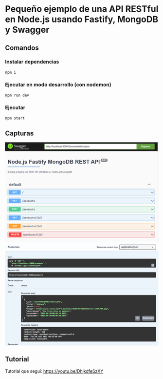 # Pequeño ejemplo de una API RESTful en Node.js usando Fastify, MongoDB y Swagger

## Comandos

### Instalar dependencias

    npm i

### Ejecutar en modo desarrollo (con nodemon)

    npm run dev

### Ejecutar

    npm start

## Capturas

![Estructura de la API REST a través de la UI de Swagger](https://github.com/jeanp0/rest-api-fastify-mongodb/blob/main/public/captures/1.png?raw=true)
![Petición GET exitosa de todos los productos de la BD](https://github.com/jeanp0/rest-api-fastify-mongodb/blob/main/public/captures/2.png?raw=true)

## Tutorial

Tutorial que seguí: https://youtu.be/DhjkdfeSzXY
